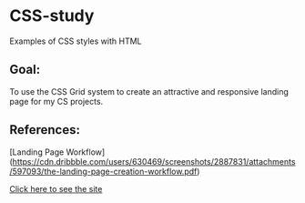 # CSS-study
Examples of CSS styles with HTML

## Goal:
To use the CSS Grid system to create an attractive and responsive landing page for my CS projects.

## References:

[Landing Page Workflow] (https://cdn.dribbble.com/users/630469/screenshots/2887831/attachments/597093/the-landing-page-creation-workflow.pdf)

[Click here to see the site](https://lindsayjohnston.github.io/CSS-study/)
